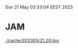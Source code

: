 Sun 21 May 03:33:04 EEST 2023
# JAM
<a href='./cache/202305/21_03.log'>./cache/202305/21_03.log</a>
